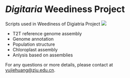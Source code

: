 # *Digitaria* Weediness Project
Scripts used in Weediness of Digiatria Project
![](https://github.com/Ne0tea/DigitariaPop/edit/main/crabgrass.png)
- T2T reference genome assembly
- Genome annotation
- Population structure
- Chloroplast assembly
- Anlysis based on assemblies

For any questions or more details, please contact at [yujiehuang@zju.edu.cn]().
